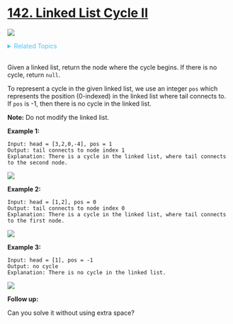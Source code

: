 # [142. Linked List Cycle II](https://leetcode-cn.com/problems/linked-list-cycle-ii/)

![](https://img.shields.io/badge/Difficulty-Medium-F8AF40.svg)

<details>

<summary style="color:#4FC3F7">Related Topics</summary>

* [`Linked List`](https://leetcode.com/tag/linked-list/)

* [`Two Pointerss`](https://leetcode.com/tag/two-pointers/)

</details>

<br />

Given a linked list, return the node where the cycle begins. If there is no cycle, return `null`.

To represent a cycle in the given linked list, we use an integer `pos` which represents the position (0-indexed) in the linked list where tail connects to. If `pos` is -1, then there is no cycle in the linked list.

**Note:** Do not modify the linked list.

 
**Example 1:**

```
Input: head = [3,2,0,-4], pos = 1
Output: tail connects to node index 1
Explanation: There is a cycle in the linked list, where tail connects to the second node.
```

![](https://assets.leetcode.com/uploads/2018/12/07/circularlinkedlist.png)

**Example 2:**

```
Input: head = [1,2], pos = 0
Output: tail connects to node index 0
Explanation: There is a cycle in the linked list, where tail connects to the first node.
```

![](https://assets.leetcode.com/uploads/2018/12/07/circularlinkedlist_test2.png)

**Example 3:**

```
Input: head = [1], pos = -1
Output: no cycle
Explanation: There is no cycle in the linked list.
```

![](https://assets.leetcode.com/uploads/2018/12/07/circularlinkedlist_test3.png)

**Follow up:**

Can you solve it without using extra space?

